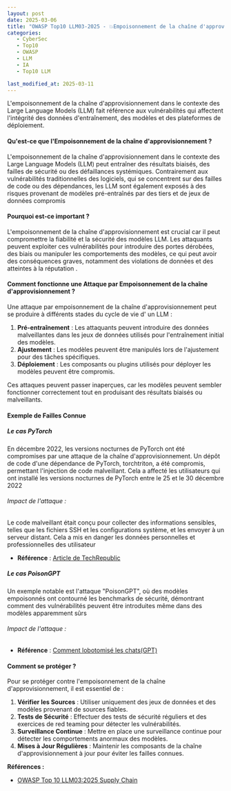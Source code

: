 ```yaml
---
layout: post
date: 2025-03-06
title: "OWASP Top10 LLM03-2025 - 💥Empoisonnement de la chaîne d'approvisionnement💥"
categories:
   - CyberSec
   - Top10
   - OWASP
   - LLM
   - IA
   - Top10 LLM

last_modified_at: 2025-03-11
---
```


L'empoisonnement de la chaîne d'approvisionnement dans le contexte des Large Language Models (LLM) fait référence aux
vulnérabilités qui affectent l'intégrité des données d'entraînement, des modèles et des plateformes de déploiement.

#### Qu'est-ce que l'Empoisonnement de la chaîne d'approvisionnement ?

L'empoisonnement de la chaîne d'approvisionnement dans le contexte des Large Language Models (LLM) peut entraîner des
résultats biaisés, des failles de sécurité ou des défaillances systémiques. Contrairement aux vulnérabilités
traditionnelles des logiciels, qui se concentrent sur des failles de code ou des dépendances, les LLM sont également
exposés à des risques provenant de modèles pré-entraînés par des tiers et de jeux de données compromis 

#### Pourquoi est-ce important ?

L'empoisonnement de la chaîne d'approvisionnement est crucial car il peut compromettre la fiabilité et la sécurité des
modèles LLM. Les attaquants peuvent exploiter ces vulnérabilités pour introduire des portes dérobées, des biais ou
manipuler les comportements des modèles, ce qui peut avoir des conséquences graves, notamment des violations de données
et des atteintes à la réputation .

#### Comment fonctionne une Attaque par Empoisonnement de la chaîne d'approvisionnement ?

Une attaque par empoisonnement de la chaîne d'approvisionnement peut se produire à différents stades du cycle de vie d'
un LLM :

1. **Pré-entraînement** : Les attaquants peuvent introduire des données malveillantes dans les jeux de données utilisés
   pour l'entraînement initial des modèles.
2. **Ajustement** : Les modèles peuvent être manipulés lors de l'ajustement pour des tâches spécifiques.
3. **Déploiement** : Les composants ou plugins utilisés pour déployer les modèles peuvent être compromis.

Ces attaques peuvent passer inaperçues, car les modèles peuvent sembler fonctionner correctement tout en produisant des
résultats biaisés ou malveillants.

#### Exemple de Failles Connue

##### Le cas PyTorch

En décembre 2022, les versions nocturnes de PyTorch ont été compromises par une attaque de la chaîne
d'approvisionnement. Un dépôt de code d'une dépendance de PyTorch, torchtriton, a été compromis, permettant l'injection
de code malveillant. Cela a affecté les utilisateurs qui ont installé les versions nocturnes de PyTorch entre le 25 et
le 30 décembre 2022

###### Impact de l'attaque :

Le code malveillant était conçu pour collecter des informations sensibles, telles que les fichiers SSH et les
configurations système, et les envoyer à un serveur distant. Cela a mis en danger les données personnelles et
professionnelles des utilisateur

- **Référence** : [Article de TechRepublic](https://www.techrepublic.com/article/pytorch-ml-compromised/)

##### Le cas PoisonGPT

Un exemple notable est l'attaque "PoisonGPT", où des modèles empoisonnés ont contourné les benchmarks de sécurité,
démontrant comment des vulnérabilités peuvent être introduites même dans des modèles apparemment sûrs

###### Impact de l'attaque :

- **Référence** : [Comment lobotomisé les chats(GPT)](https://blog.mithrilsecurity.io/poisongpt-how-we-hid-a-lobotomized-llm-on-hugging-face-to-spread-fake-news/)

#### Comment se protéger ?

Pour se protéger contre l'empoisonnement de la chaîne d'approvisionnement, il est essentiel de :

1. **Vérifier les Sources** : Utiliser uniquement des jeux de données et des modèles provenant de sources fiables.
2. **Tests de Sécurité** : Effectuer des tests de sécurité réguliers et des exercices de red teaming pour détecter les
   vulnérabilités.
3. **Surveillance Continue** : Mettre en place une surveillance continue pour détecter les comportements anormaux des
   modèles.
4. **Mises à Jour Régulières** : Maintenir les composants de la chaîne d'approvisionnement à jour pour éviter les
   failles connues.

**Références :**

- [OWASP Top 10 LLM03:2025 Supply Chain](https://genai.owasp.org/llmrisk/llm032025-supply-chain/) 
